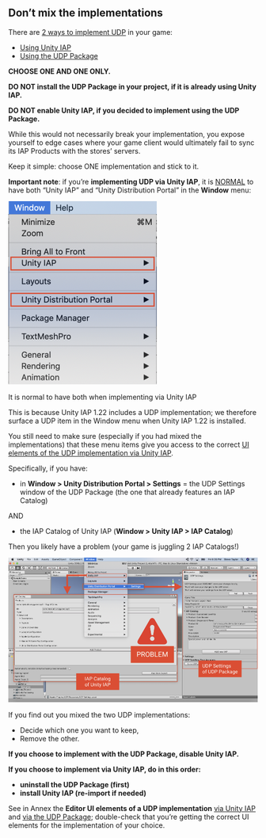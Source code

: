 ## Don’t mix the implementations

There are [2 ways to implement UDP](Before_you_begin_know_this.md) in your game:

- [Using Unity IAP](UDP_via_Unity_IAP.md)
- [Using the UDP Package](UDP_Package.md)

**CHOOSE ONE AND ONE ONLY.**

**DO NOT install the UDP Package in your project, if it is already using Unity IAP.**

**DO NOT enable Unity IAP, if you decided to implement using the UDP Package.**

While this would not necessarily break your implementation, you expose yourself to edge cases where your game client would ultimately fail to sync its IAP Products with the stores’ servers.

Keep it simple: choose ONE implementation and stick to it.

**Important note**: if you’re **implementing UDP via Unity IAP**, it is <u>NORMAL</u> to have both “Unity IAP” and “Unity Distribution Portal” in the **Window** menu:

![img](images/image_56.png) 

It is normal to have both when implementing via Unity IAP

This is because Unity IAP 1.22 includes a UDP implementation; we therefore surface a UDP item in the Window menu when Unity IAP 1.22 is installed.

You still need to make sure (especially if you had mixed the implementations) that these menu items give you access to the correct [UI elements of the UDP implementation via Unity IAP](UDP_via_Unity_IAP.md).

 Specifically, if you have:

- in **Window > Unity Distribution Portal > Settings** = the UDP Settings window of the UDP Package (the one that already features an IAP Catalog) 

AND 

- the IAP Catalog of Unity IAP (**Window > Unity IAP > IAP Catalog**)

Then you likely have a problem (your game is juggling 2 IAP Catalogs!)

![img](images/image_57.png)

If you find out you mixed the two UDP implementations:

- Decide which one you want to keep,
- Remove the other.

**If you choose to implement with the UDP Package, disable Unity IAP.**

**If you choose to implement via Unity IAP, do in this order:** 

- **uninstall the UDP Package (first)**
- **install Unity IAP (re-import if needed)**

See in Annex the **Editor UI elements of a UDP implementation** [via Unity IAP](UDP_via_Unity_IAP.md) and [via the UDP Package](UDP_Package.md); double-check that you’re getting the correct UI elements for the implementation of your choice.


